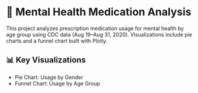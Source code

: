 # 🧠 Mental Health Medication Analysis

This project analyzes prescription medication usage for mental health by age group using CDC data (Aug 19–Aug 31, 2020). Visualizations include pie charts and a funnel chart built with Plotly.
## 📊 Key Visualizations
- Pie Chart: Usage by Gender
- Funnel Chart: Usage by Age Group
